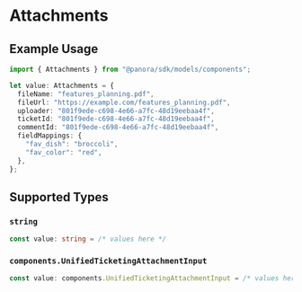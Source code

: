 # Attachments

## Example Usage

```typescript
import { Attachments } from "@panora/sdk/models/components";

let value: Attachments = {
  fileName: "features_planning.pdf",
  fileUrl: "https://example.com/features_planning.pdf",
  uploader: "801f9ede-c698-4e66-a7fc-48d19eebaa4f",
  ticketId: "801f9ede-c698-4e66-a7fc-48d19eebaa4f",
  commentId: "801f9ede-c698-4e66-a7fc-48d19eebaa4f",
  fieldMappings: {
    "fav_dish": "broccoli",
    "fav_color": "red",
  },
};
```

## Supported Types

### `string`

```typescript
const value: string = /* values here */
```

### `components.UnifiedTicketingAttachmentInput`

```typescript
const value: components.UnifiedTicketingAttachmentInput = /* values here */
```

